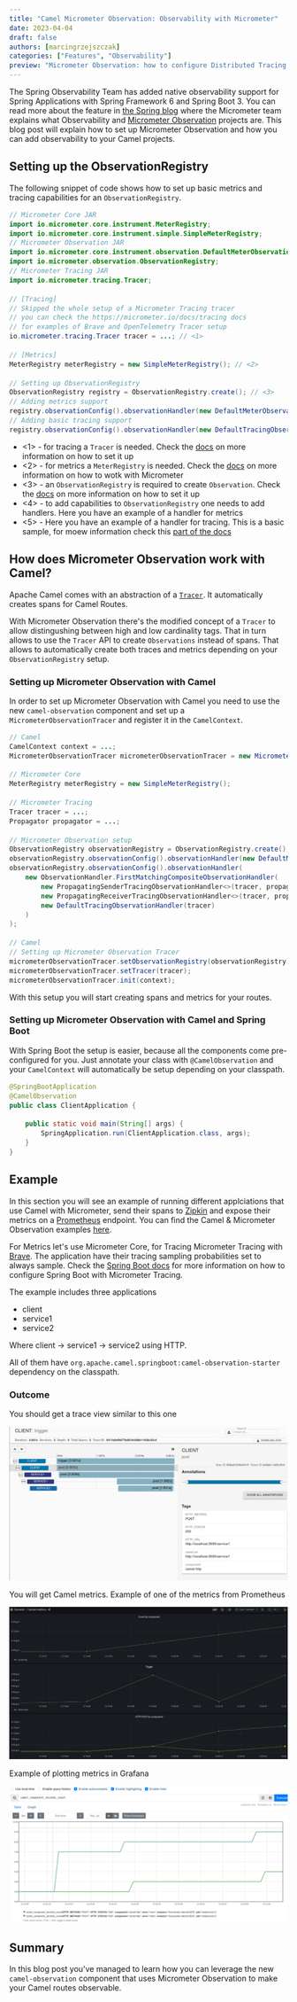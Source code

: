 ```yaml
---
title: "Camel Micrometer Observation: Observability with Micrometer"
date: 2023-04-04
draft: false
authors: [marcingrzejszczak]
categories: ["Features", "Observability"]
preview: "Micrometer Observation: how to configure Distributed Tracing and Metrics"
---
```


The Spring Observability Team has added native observability support for Spring Applications with Spring Framework 6 and Spring Boot 3. You can read more about the feature in [the Spring blog](https://spring.io/blog/2022/10/12/observability-with-spring-boot-3) where the Micrometer team explains what Observability and [Micrometer Observation](https://micrometer.io/docs/observation) projects are. This blog post will explain  how to set up Micrometer Observation and how you can add observability to your Camel projects.

## Setting up the ObservationRegistry

The following snippet of code shows how to set up basic metrics and tracing capabilities for an `ObservationRegistry`.

```java
// Micrometer Core JAR
import io.micrometer.core.instrument.MeterRegistry;
import io.micrometer.core.instrument.simple.SimpleMeterRegistry;
// Micrometer Observation JAR
import io.micrometer.core.instrument.observation.DefaultMeterObservationHandler;
import io.micrometer.observation.ObservationRegistry;
// Micrometer Tracing JAR
import io.micrometer.tracing.Tracer;

// [Tracing]
// Skipped the whole setup of a Micrometer Tracing tracer
// you can check the https://micrometer.io/docs/tracing docs
// for examples of Brave and OpenTelemetry Tracer setup
io.micrometer.tracing.Tracer tracer = ...; // <1>

// [Metrics]
MeterRegistry meterRegistry = new SimpleMeterRegistry(); // <2>

// Setting up ObservationRegistry
ObservationRegistry registry = ObservationRegistry.create(); // <3>
// Adding metrics support
registry.observationConfig().observationHandler(new DefaultMeterObservationHandler(meterRegistry)); // <4>
// Adding basic tracing support
registry.observationConfig().observationHandler(new DefaultTracingObservationHandler(tracer)); // <5>
```

- <1> - for tracing a `Tracer` is needed. Check the [docs](https://micrometer.io/docs/tracing) on more information on how to set it up
- <2> - for metrics a `MeterRegistry` is needed. Check the [docs](https://micrometer.io/docs/concepts) on more information on how to wotk with Micrometer
- <3> - an `ObservationRegistry` is required to create `Observation`. Check the [docs](https://micrometer.io/docs/observation) on more information on how to set it up
- <4> - to add capabilities to `ObservationRegistry` one needs to add handlers. Here you have an example of a handler for metrics
- <5> - Here you have an example of a handler for tracing. This is a basic sample, for moew information check this [part of the docs](https://micrometer.io/docs/tracing#_handler_configuration)

## How does Micrometer Observation work with Camel?

Apache Camel comes with an abstraction of a [`Tracer`](/components/3.20.x/others/tracing.html). It automatically creates spans for Camel Routes.

With Micrometer Observation there's the modified concept of a `Tracer` to allow distingushing between high and low cardinality tags. That in turn allows to use the `Tracer` API to create `Observations` instead of spans. That allows to automatically create both traces and metrics depending on your `ObservationRegistry` setup.

### Setting up Micrometer Observation with Camel

In order to set up Micrometer Observation with Camel you need to use the new `camel-observation` component and set up a `MicrometerObservationTracer` and register it in the `CamelContext`.

```java
// Camel
CamelContext context = ...;
MicrometerObservationTracer micrometerObservationTracer = new MicrometerObservationTracer();

// Micrometer Core
MeterRegistry meterRegistry = new SimpleMeterRegistry();

// Micrometer Tracing
Tracer tracer = ...;
Propagator propagator = ...;

// Micrometer Observation setup
ObservationRegistry observationRegistry = ObservationRegistry.create();
observationRegistry.observationConfig().observationHandler(new DefaultMeterObservationHandler(meterRegistry));
observationRegistry.observationConfig().observationHandler(
    new ObservationHandler.FirstMatchingCompositeObservationHandler(
        new PropagatingSenderTracingObservationHandler<>(tracer, propagator),
        new PropagatingReceiverTracingObservationHandler<>(tracer, propagator),
        new DefaultTracingObservationHandler(tracer)
    )
);

// Camel
// Setting up Micrometer Observation Tracer
micrometerObservationTracer.setObservationRegistry(observationRegistry);
micrometerObservationTracer.setTracer(tracer);
micrometerObservationTracer.init(context);
```

With this setup you will start creating spans and metrics for your routes.

### Setting up Micrometer Observation with Camel and Spring Boot

With Spring Boot the setup is easier, because all the components come pre-configured for you. Just annotate your class with `@CamelObservation` and your `CamelContext` will automatically be setup depending on your classpath.

```java
@SpringBootApplication
@CamelObservation
public class ClientApplication {

    public static void main(String[] args) {
		SpringApplication.run(ClientApplication.class, args);
	}
}
```

## Example

In this section you will see an example of running different applciations that use Camel with Micrometer, send their spans to [Zipkin](https://zipkin.io) and expose their metrics on a [Prometheus](https://prometheus.io/) endpoint. You can find the Camel & Micrometer Observation examples [here](https://github.com/apache/camel-spring-boot-examples/tree/main/observation).

For Metrics let's use Micrometer Core, for Tracing Micrometer Tracing with [Brave](https://github.com/openzipkin/brave). The application have their tracing sampling probabilities set to always sample. Check the [Spring Boot docs](https://docs.spring.io/spring-boot/docs/current/reference/htmlsingle/#actuator.micrometer-tracing.getting-started) for more information on how to configure Spring Boot with Micrometer Tracing.

The example includes three applications

* client
* service1
* service2

Where client -> service1 -> service2 using HTTP.

All of them have `org.apache.camel.springboot:camel-observation-starter` dependency on the classpath.

### Outcome

You should get a trace view similar to this one

![Zipkin full trace](trace.jpeg)

You will get Camel metrics. Example of one of the metrics from Prometheus

![Prometheus](metrics.jpeg)

Example of plotting metrics in Grafana

![Grafana](metrics2.jpeg)

## Summary

In this blog post you've managed to learn how you can leverage the new `camel-observation` component that uses Micrometer Observation to make your Camel routes observable.
